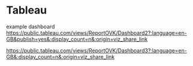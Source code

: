 # Tableau
example dashboard
https://public.tableau.com/views/ReportOVK/Dashboard2?:language=en-GB&publish=yes&:display_count=n&:origin=viz_share_link


https://public.tableau.com/views/ReportOVK/Dashboard3?:language=en-GB&:display_count=n&:origin=viz_share_link
